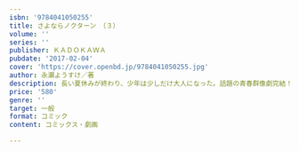 ```yaml
---
isbn: '9784041050255'
title: さよならノクターン　（３）
volume: ''
series: ''
publisher: ＫＡＤＯＫＡＷＡ
pubdate: '2017-02-04'
cover: 'https://cover.openbd.jp/9784041050255.jpg'
author: 永瀬ようすけ／著
description: 長い夏休みが終わり、少年は少しだけ大人になった。話題の青春群像劇完結！
price: '580'
genre: ''
target: 一般
format: コミック
content: コミックス・劇画

---
```

